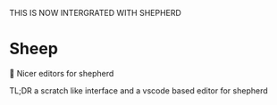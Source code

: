 THIS IS NOW INTERGRATED WITH SHEPHERD

# Sheep
🐑 Nicer editors for shepherd

TL;DR a scratch like interface and a vscode based editor for shepherd
